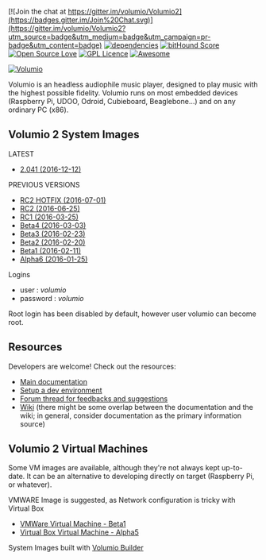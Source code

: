 [![Join the chat at https://gitter.im/volumio/Volumio2](https://badges.gitter.im/Join%20Chat.svg)](https://gitter.im/volumio/Volumio2?utm_source=badge&utm_medium=badge&utm_campaign=pr-badge&utm_content=badge)
[![dependencies](https://david-dm.org/volumio/Volumio2.svg)](https://david-dm.org/volumio/Volumio2)
[![bitHound Score](https://www.bithound.io/github/volumio/Volumio2/badges/score.svg)](https://www.bithound.io/github/volumio/Volumio2)
[![Open Source Love](https://badges.frapsoft.com/os/v2/open-source.svg?v=103)](https://github.com/ellerbrock/open-source-badges/)
[![GPL Licence](https://badges.frapsoft.com/os/gpl/gpl.svg?v=103)](https://opensource.org/licenses/GPL-3.0/)
[![Awesome](https://cdn.rawgit.com/sindresorhus/awesome/d7305f38d29fed78fa85652e3a63e154dd8e8829/media/badge.svg)](https://github.com/evancohen/awesome-raspberrypi)

[![Volumio](https://volumio.org/wp-content/uploads/2016/02/Volumio_logo_HD2000.jpg)](https://volumio.org)

Volumio is an headless audiophile music player, designed to play music with the highest possible fidelity. Volumio runs on most embedded devices (Raspberry Pi, UDOO, Odroid, Cubieboard, Beaglebone...) and on any ordinary PC (x86).

## Volumio 2 System Images

LATEST
* [2.041 (2016-12-12)](http://updates.volumio.org/pi/volumio/2.041/volumio-2.041-2016-12-12-pi.img.zip)

PREVIOUS VERSIONS
* [RC2 HOTFIX (2016-07-01)](http://updates.volumio.org/pi/volumio/0.928/volumio-0.928-2016-06-30-pi.img.zip)
* [RC2 (2016-06-25)](http://updates.volumio.org/pi/volumio/0.923/volumio-0.923-2016-06-25-pi.img.zip)
* [RC1 (2016-03-25)](http://updates.volumio.org/pi/volumio/0.861/volumio-0.861-2016-03-25-pi.img.zip)
* [Beta4 (2016-03-03)](http://updates.volumio.org/pi/volumio/0.839/volumio-0.839-2016-03-03-pi.img.zip)
* [Beta3 (2016-02-23)](http://updates.volumio.org/pi/volumio/0.836/volumio-0.836-2016-02-23-pi.img.zip)
* [Beta2 (2016-02-20)](http://updates.volumio.org/pi/volumio/0.833/volumio-0.833-2016-02-20-pi.img.zip)
* [Beta1 (2016-02-11)](http://updates.volumio.org/pi/volumio/0.830/Volumio0.830-2016-02-11PI.img.zip)
* [Alpha6 (2016-01-25)](http://updates.volumio.org/pi/volumio/0.824/Volumio0.824-2016-01-25PI.img.zip)

Logins
* user : *volumio*
* password : *volumio*

Root login has been disabled by default, however user volumio can become root.

## Resources

Developers are welcome! Check out the resources:

* [Main documentation](https://volumio.github.io/docs/index.html)
* [Setup a dev environment](https://volumio.github.io/docs/Development_How_To/Set_up_a_development_environment.html)
* [Forum thread for feedbacks and suggestions](https://volumio.org/forum/introducing-volumio-t3169.html)
* [Wiki](https://github.com/volumio/Volumio2/wiki) (there might be some overlap between the documentation and the wiki; in general, consider documentation as the primary information source)

## Volumio 2 Virtual Machines 

Some VM images are available, although they're not always kept up-to-date. It can be an alternative to developing directly on target (Raspberry Pi, or whatever).

VMWARE Image is suggested, as Network configuration is tricky with Virtual Box 

* [VMWare Virtual Machine - Beta1](http://repo.volumio.org/Volumio2/DevTools/VolumioVM-VMWare.zip)
* [Virtual Box Virtual Machine - Alpha5](http://repo.volumio.org/Volumio2/DevTools/VolumioVM-VirtualBox.zip)

System Images built with [Volumio Builder](https://github.com/volumio/Build)
